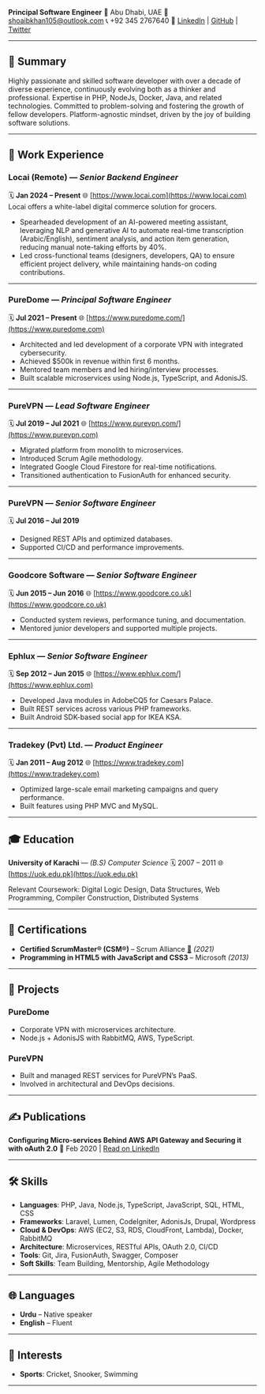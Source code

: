 
**Principal Software Engineer**
📍 Abu Dhabi, UAE
📧 [shoaibkhan105@outlook.com](mailto:shoaibkhan105@outlook.com)
📞 +92 345 2767640
🔗 [LinkedIn](https://www.linkedin.com/in/khanjeee/) | [GitHub](https://github.com/khanjeee) | [Twitter](https://twitter.com/ShoaibKaan)

---

## 🧠 Summary

Highly passionate and skilled software developer with over a decade of diverse experience, continuously evolving both as a thinker and professional. Expertise in PHP, NodeJs, Docker, Java, and related technologies. Committed to problem-solving and fostering the growth of fellow developers. Platform-agnostic mindset, driven by the joy of building software solutions.

---

## 💼 Work Experience

### Locai (Remote) — *Senior Backend Engineer*

🗓️ **Jan 2024 – Present**
🌐 [https://www.locai.com](https://www.locai.com)
Locai offers a white-label digital commerce solution for grocers.


* Spearheaded development of an AI-powered meeting assistant, leveraging NLP
and generative AI to automate real-time transcription (Arabic/English), sentiment
analysis, and action item generation, reducing manual note-taking efforts by 40%.
* Led cross-functional teams (designers, developers, QA) to ensure efficient project
delivery, while maintaining hands-on coding contributions.

---

### PureDome — *Principal Software Engineer*

🗓️ **Jul 2021 – Present**
🌐 [https://www.puredome.com/](https://www.puredome.com)

* Architected and led development of a corporate VPN with integrated cybersecurity.
* Achieved \$500k in revenue within first 6 months.
* Mentored team members and led hiring/interview processes.
* Built scalable microservices using Node.js, TypeScript, and AdonisJS.

---

### PureVPN — *Lead Software Engineer*

🗓️ **Jul 2019 – Jul 2021**
🌐 [https://www.purevpn.com/](https://www.purevpn.com)

* Migrated platform from monolith to microservices.
* Introduced Scrum Agile methodology.
* Integrated Google Cloud Firestore for real-time notifications.
* Transitioned authentication to FusionAuth for enhanced security.

---

### PureVPN — *Senior Software Engineer*

🗓️ **Jul 2016 – Jul 2019**

* Designed REST APIs and optimized databases.
* Supported CI/CD and performance improvements.

---

### Goodcore Software — *Senior Software Engineer*

🗓️ **Jun 2015 – Jun 2016**
🌐 [https://www.goodcore.co.uk](https://www.goodcore.co.uk)

* Conducted system reviews, performance tuning, and documentation.
* Mentored junior developers and supported multiple projects.

---

### Ephlux — *Senior Software Engineer*

🗓️ **Sep 2012 – Jun 2015**
🌐 [https://www.ephlux.com/](https://www.ephlux.com)

* Developed Java modules in AdobeCQ5 for Caesars Palace.
* Built REST services across various PHP frameworks.
* Built Android SDK-based social app for IKEA KSA.

---

### Tradekey (Pvt) Ltd. — *Product Engineer*

🗓️ **Jan 2011 – Aug 2012**
🌐 [https://www.tradekey.com](https://www.tradekey.com)

* Optimized large-scale email marketing campaigns and query performance.
* Built features using PHP MVC and MySQL.

---

## 🎓 Education

**University of Karachi** — *(B.S) Computer Science*
🗓️ 2007 – 2011
🌐 [https://uok.edu.pk](https://uok.edu.pk)

Relevant Coursework: Digital Logic Design, Data Structures, Web Programming, Compiler Construction, Distributed Systems

---

## 📜 Certifications

* **Certified ScrumMaster® (CSM®)** – Scrum Alliance [🔗](https://bcert.me/syakycqcn) *(2021)*
* **Programming in HTML5 with JavaScript and CSS3** – Microsoft *(2013)*

---

## 🧩 Projects

### PureDome

* Corporate VPN with microservices architecture.
* Node.js + AdonisJS with RabbitMQ, AWS, TypeScript.

### PureVPN

* Built and managed REST services for PureVPN’s PaaS.
* Involved in architectural and DevOps decisions.

---

## ✍️ Publications

**Configuring Micro-services Behind AWS API Gateway and Securing it with oAuth 2.0**
📅 Feb 2020 | [Read on LinkedIn](https://www.linkedin.com/pulse/configuring-micro-services-behind-aws-api-gateway-oauth-ahmed-khan/)

---

## 🛠 Skills

* **Languages**: PHP, Java, Node.js, TypeScript, JavaScript, SQL, HTML, CSS
* **Frameworks**: Laravel, Lumen, CodeIgniter, AdonisJs, Drupal, Wordpress
* **Cloud & DevOps**: AWS (EC2, S3, RDS, CloudFront, Lambda), Docker, RabbitMQ
* **Architecture**: Microservices, RESTful APIs, OAuth 2.0, CI/CD
* **Tools**: Git, Jira, FusionAuth, Swagger, Composer
* **Soft Skills**: Team Building, Mentorship, Agile Methodology

---

## 🌐 Languages

* **Urdu** – Native speaker
* **English** – Fluent

---

## 🏏 Interests

* **Sports**: Cricket, Snooker, Swimming

---
